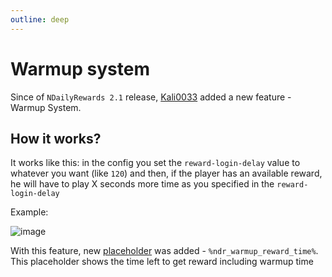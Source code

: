 ```yaml
---
outline: deep
---
```


# Warmup system

Since of `NDailyRewards 2.1` release, [Kali0033](https://github.com/Kali0033) added a new feature - Warmup System.

## How it works?
It works like this: in the config you set the `reward-login-delay` value to whatever you want (like `120`) and then, if the player has an available reward, he will have to play X seconds more time as you specified in the `reward-login-delay`

Example:

![image](https://github.com/BX-Team/NDailyRewards/assets/76615486/59132fce-a6af-4c37-895d-81d83c8baf0a)

With this feature, new [placeholder](/ndailyrewards/docs/placeholders) was added - `%ndr_warmup_reward_time%`. This placeholder shows the time left to get reward including warmup time

